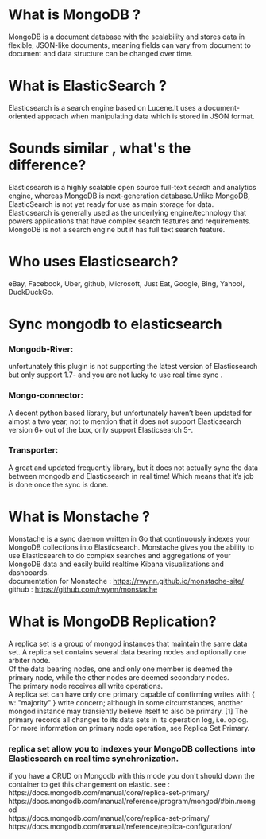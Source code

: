 
# What is MongoDB ?
MongoDB is a document database with the scalability and stores data in flexible, JSON-like documents, meaning fields can vary from document to document and data structure can be changed over time.
# What is ElasticSearch ?
Elasticsearch is a search engine based on Lucene.It uses a document-oriented approach when manipulating data which is stored in JSON format.
# Sounds similar , what's the difference?
Elasticsearch is a highly scalable open source full-text search and analytics engine, whereas MongoDB is next-generation database.Unlike MongoDB, ElasticSearch is not yet ready for use as main storage for data.
Elasticsearch is generally used as the underlying engine/technology that powers applications that have complex search features and requirements. MongoDB is not a search engine but it has full text search feature.
# Who uses Elasticsearch?
eBay, Facebook, Uber, github, Microsoft, Just Eat, Google, Bing, Yahoo!, DuckDuckGo.

# Sync mongodb to elasticsearch

<h3 color="red">Mongodb-River:</h3>
unfortunately this plugin is not supporting the latest version of Elasticsearch but only support 1.7- and you are not lucky to use real time sync .

<h3 color="red">Mongo-connector:</h3>
A decent python based library, but unfortunately haven’t been updated for almost a two year, not to mention that it does not support Elasticsearch version 6+ out of the box, only support Elasticsearch 5-.

<h3 color="red">Transporter:</h3>
A great and updated frequently library, but it does not actually sync the data between mongodb and Elasticsearch in real time! Which means that it’s job is done once the sync is done. 

# What is Monstache ?
Monstache is a sync daemon written in Go that continuously indexes your MongoDB collections into Elasticsearch. Monstache gives you the ability to use Elasticsearch to do complex searches and aggregations of your MongoDB data and easily build realtime Kibana visualizations and dashboards.<br>
documentation for Monstache : https://rwynn.github.io/monstache-site/<br>
github : https://github.com/rwynn/monstache

# What is MongoDB Replication?
A replica set is a group of mongod instances that maintain the same data set. A replica set contains several data bearing nodes and optionally one arbiter node.<br>
Of the data bearing nodes, one and only one member is deemed the primary node, while the other nodes are deemed secondary nodes.<br>
The primary node receives all write operations. <br>
A replica set can have only one primary capable of confirming writes with { w: "majority" } write concern; although in some circumstances, another mongod instance may transiently believe itself to also be primary. [1] The primary records all changes to its data sets in its operation log, i.e. oplog. For more information on primary node operation, see Replica Set Primary.<br>
<h3>replica set allow you to indexes your MongoDB collections into Elasticsearch en real time synchronization.</h3>
if you have a CRUD on Mongodb with this mode you don't should down the container to get this changement on elastic.
see :<br>
https://docs.mongodb.com/manual/core/replica-set-primary/<br>
https://docs.mongodb.com/manual/reference/program/mongod/#bin.mongod<br>
https://docs.mongodb.com/manual/core/replica-set-primary/<br>
https://docs.mongodb.com/manual/reference/replica-configuration/<br>


